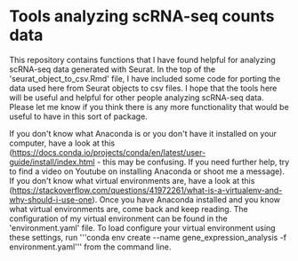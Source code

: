 # Tools analyzing scRNA-seq counts data
This repository contains functions that I have found helpful for analyzing scRNA-seq data generated with Seurat. In the top of the 'seurat_object_to_csv.Rmd' file, I have included some code for porting the data used here from Seurat objects to csv files. I hope that the tools here will be useful and helpful for other people analyzing scRNA-seq data. Please let me know if you think there is any more functionality that would be useful to have in this sort of package.

If you don't know what Anaconda is or you don't have it installed on your computer, have a look at this (https://docs.conda.io/projects/conda/en/latest/user-guide/install/index.html - this may be confusing. If you need further help, try to find a video on Youtube on installing Anaconda or shoot me a message). If you don't know what virtual environments are, have a look at this (https://stackoverflow.com/questions/41972261/what-is-a-virtualenv-and-why-should-i-use-one). Once you have Anaconda installed and you know what virtual environments are, come back and keep reading. The configuration of my virtual environment can be found in the 'environment.yaml' file. To load configure your virtual environment using these settings, run '''conda env create --name gene_expression_analysis -f environment.yaml''' from the command line.
